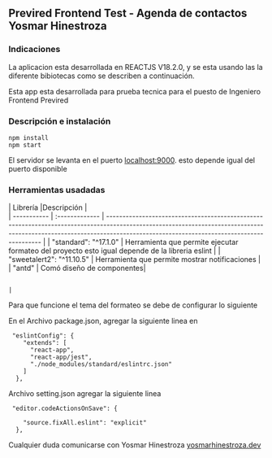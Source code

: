 ## Previred Frontend Test - Agenda de contactos Yosmar Hinestroza

### Indicaciones

La aplicacion esta desarrollada en REACTJS V18.2.0, y se esta usando las la diferente bibiotecas como se describen a continuación.

Esta app esta desarrollada para prueba tecnica para el puesto de Ingeniero Frontend Previred


### Descripción e instalación


```
npm install
npm start
```

El servidor se levanta en el puerto [localhost:9000](http://localhost:3000). esto depende igual del puerto disponible

### Herramientas usadadas


| Librería |Descripción |                                                                                                                                                                   
| ----------- | :------------- | ---------------------------------------------------------------------------------------------------------------------------------------------------------------------------------------------------------------------- |
|  "standard": "^17.1.0" | Herramienta que permite ejecutar formateo del proyecto esto igual depende de la libreria eslint |
|  "sweetalert2": "^11.10.5" | Herramienta que permite mostrar notificaciones |
|  "antd" | Comó diseño de componentes|

                                                                                 |
Para que funcione el tema del formateo se debe de configurar lo siguiente

En el Archivo package.json, agregar la siguiente linea en 
```
 "eslintConfig": {
    "extends": [
      "react-app",
      "react-app/jest",
      "./node_modules/standard/eslintrc.json"
    ]
  },
```

Archivo setting.json agregar la siguiente linea

```
 "editor.codeActionsOnSave": {
    
    "source.fixAll.eslint": "explicit"
  },
```

Cualquier duda comunicarse con Yosmar Hinestroza [yosmarhinestroza.dev](http://yosmarhinestroza.dev)
